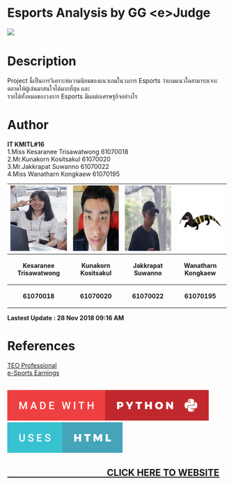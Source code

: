# Esports Analysis by GG \<e>Judge
![](images/esports.gif)

# Description
Project นี้เป็นการวิเคราะห์ความนิยมของแนวเกมในวงการ Esports ว่าเกมแนวใดสามารถเจาะตลาดให้ผู้เล่นมาสนใจได้มากที่สุด และ<br />รายได้ทั้งหมดของวงการ Esports มีผลต่อเศรษฐกิจอย่างไร

# Author
 <b>IT KMITL#16</b> <br />
 1.Miss Kesaranee Trisawatwong  61070018 <br />
 2.Mr.Kunakorn Kositsakul       61070020 <br />
 3.Mr.Jakkrapat Suwanno         61070022 <br />
 4.Miss Wanatharn Kongkaew      61070195 <br />
 
<center><table>
 <tr>
  <th><img src="images/great.jpg" height="150" width="130"></th>
  <th><img src="images/tank.jpg" height="150" width="150"></th>
  <th><img src="images/ong.jpg" height="150" width="150"></th>
  <th><img src="images/tawtun.jpg" height="150" width="150"></th>
 </tr>
 <tr>
  <th><p align="center">Kesaranee Trisawatwong</p></th> 
  <th><p align="center">Kunakorn Kositsakul</p></th>
  <th><p align="center">Jakkrapat Suwanno</p></th>
  <th><p align="center">Wanatharn Kongkaew</p></th>
 </tr>
 <tr>
  <th><p align="center">61070018</p></th>
  <th><p align="center">61070020</p></th>
  <th><p align="center">61070022</p></th>
  <th><p align="center">61070195</p></th>
 </table></center>
 
<b>Lastest Update : 28 Nov 2018 09:16 AM</b>
<br />

# References
<a href=http://database.esportsobserver.com/>TEO Professional</a><br />
<a href=https://www.esportsearnings.com/>e-Sports Earnings</a>
<br />
<br />

<a href=https://forthebadge.com/><img src="images/made-with-python.svg"></a>&nbsp; &nbsp; &nbsp; &nbsp; &nbsp;<a href=https://forthebadge.com/><img src="images/uses-html.svg"></a>


<a href=http://www.it.kmitl.ac.th/~it61070020/web/test.html><h2>&nbsp; &nbsp; &nbsp; &nbsp; &nbsp; &nbsp; &nbsp; &nbsp; &nbsp; &nbsp; &nbsp; &nbsp; &nbsp; &nbsp; &nbsp; &nbsp; &nbsp; &nbsp; &nbsp; &nbsp; &nbsp; &nbsp; &nbsp;  CLICK HERE TO WEBSITE</h2></a>
